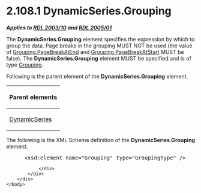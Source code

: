 <html dir="LTR" xmlns:mshelp="http://msdn.microsoft.com/mshelp" xmlns:ddue="http://ddue.schemas.microsoft.com/authoring/2003/5" xmlns:xlink="http://www.w3.org/1999/xlink" xmlns:tool="http://www.microsoft.com/tooltip">
    <head>
        <meta http-equiv="Content-Type" content="text/html; CHARSET=utf-8"></meta>
        <meta name="save" content="history"></meta>
        <title>2.108.1 DynamicSeries.Grouping</title>
        <xml>
            <mshelp:toctitle title="2.108.1 DynamicSeries.Grouping"></mshelp:toctitle>
            <mshelp:rltitle title="[MS-RDL]: DynamicSeries.Grouping"></mshelp:rltitle>
            <mshelp:keyword index="A" term="3e853746-6afe-46b6-b0bc-edd53275a9e7"></mshelp:keyword>
            <mshelp:attr name="DCSext.ContentType" value="open specification"></mshelp:attr>
            <mshelp:attr name="AssetID" value="3e853746-6afe-46b6-b0bc-edd53275a9e7"></mshelp:attr>
            <mshelp:attr name="TopicType" value="kbRef"></mshelp:attr>
            <mshelp:attr name="DCSext.Title" value="[MS-RDL]: DynamicSeries.Grouping" />
        </xml>
    </head>
    <body>
        <div id="header">
            <h1 class="heading">2.108.1 DynamicSeries.Grouping</h1>
        </div>
        <div id="mainSection">
            <div id="mainBody">
                <div id="allHistory" class="saveHistory"></div>
                <div id="sectionSection0" class="section" name="collapseableSection">
                    

<p><b><i>Applies to </i></b><a href="a7e2ad00-07c8-4f6d-80ab-3ad55df7b233.htm"><b><i>RDL 2003/10</i></b></a><b>
<i>and </i></b><a href="3ebe2912-4958-4832-b391-cad1f5e13338.htm"><b><i>RDL 2005/01</i></b></a></p>

<p>The <b>DynamicSeries.Grouping</b> element specifies the
expression by which to group the data. Page breaks in the grouping MUST NOT be
used (the value of <a href="35ebddd2-5644-4873-bb96-eca6fa37142d.htm">Grouping.PageBreakAtEnd</a>
and <a href="a19237fe-7345-44bd-9de0-5ee1226adb7d.htm">Grouping.PageBreakAtStart</a>
MUST be false). The <b>DynamicSeries.Grouping</b> element MUST be specified and
is of type <a href="7d574154-eefe-4fc1-8b78-3a18b9350e87.htm">Grouping</a>.</p>

<p>Following is the parent element of the <b>DynamicSeries.Grouping</b>
element.</p>

<table>
 <thead>
  <tr>
   <th>
   <p>Parent elements</p>
   </th>
  </tr>
 </thead>
 <tr>
  <td>
  <p><a href="55d64473-d0ef-423b-85e0-692a92a99cd2.htm">DynamicSeries</a></p>
  </td>
 </tr>
</table>

<p>The following is the XML Schema definition of the <b>DynamicSeries.Grouping</b>
element.</p>

<dl>
<dd>
<div><pre> &lt;xsd:element name=&quot;Grouping&quot; type=&quot;GroupingType&quot; /&gt;
</pre></div>
</dd></dl>


                </div>
            </div>
        </div>
    </body>
</html>